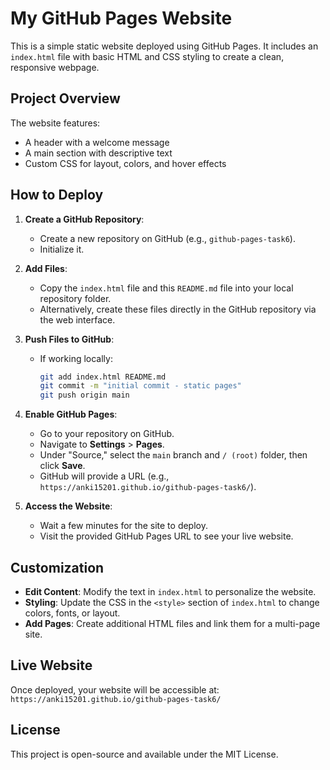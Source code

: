 # My GitHub Pages Website

This is a simple static website deployed using GitHub Pages. It includes an `index.html` file with basic HTML and CSS styling to create a clean, responsive webpage.

## Project Overview

The website features:
- A header with a welcome message
- A main section with descriptive text
- Custom CSS for layout, colors, and hover effects

## How to Deploy

1. **Create a GitHub Repository**:
   - Create a new repository on GitHub (e.g., `github-pages-task6`).
   - Initialize it.

2. **Add Files**:
   - Copy the `index.html` file and this `README.md` file into your local repository folder.
   - Alternatively, create these files directly in the GitHub repository via the web interface.

3. **Push Files to GitHub**:
   - If working locally:
     ```bash
     git add index.html README.md
     git commit -m "initial commit - static pages"
     git push origin main
     ```

4. **Enable GitHub Pages**:
   - Go to your repository on GitHub.
   - Navigate to **Settings** > **Pages**.
   - Under "Source," select the `main` branch and `/ (root)` folder, then click **Save**.
   - GitHub will provide a URL (e.g., `https://anki15201.github.io/github-pages-task6/`).

5. **Access the Website**:
   - Wait a few minutes for the site to deploy.
   - Visit the provided GitHub Pages URL to see your live website.

## Customization

- **Edit Content**: Modify the text in `index.html` to personalize the website.
- **Styling**: Update the CSS in the `<style>` section of `index.html` to change colors, fonts, or layout.
- **Add Pages**: Create additional HTML files and link them for a multi-page site.

## Live Website

Once deployed, your website will be accessible at:
`https://anki15201.github.io/github-pages-task6/`


## License

This project is open-source and available under the MIT License.